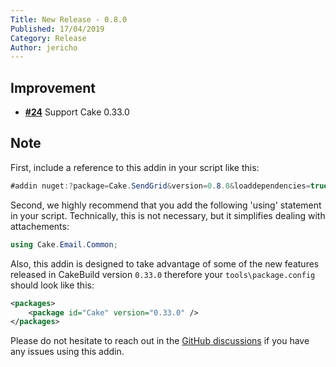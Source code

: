 ```yaml
---
Title: New Release - 0.8.0
Published: 17/04/2019
Category: Release
Author: jericho
---
```


## Improvement

- [__#24__](https://github.com/cake-contrib/Cake.SendGrid/issues/24) Support Cake 0.33.0


## Note

First, include a reference to this addin in your script like this:
```csharp
#addin nuget:?package=Cake.SendGrid&version=0.8.0&loaddependencies=true
```

Second, we highly recommend that you add the following 'using' statement in your script. Technically, this is not necessary, but it simplifies dealing with attachements: 
```csharp
using Cake.Email.Common;
```

Also, this addin is designed to take advantage of some of the new features released in CakeBuild version `0.33.0` therefore your `tools\package.config` should look like this:
```xml
<packages>
    <package id="Cake" version="0.33.0" />
</packages>
```

Please do not hesitate to reach out in the [GitHub discussions](https://github.com/cake-build/cake/discussions/categories/extension-q-a) if you have any issues using this addin.

